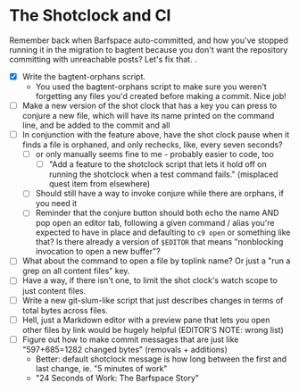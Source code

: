 # The Shotclock and CI

Remember back when Barfspace auto-committed, and how you've stopped running it in the migration to bagtent because you don't want the repository committing with unreachable posts? Let's fix that.
.
- [x] Write the bagtent-orphans script.
  - You used the bagtent-orphans script to make sure you weren't forgetting any files you'd created before making a commit. Nice job!
- [ ] Make a new version of the shot clock that has a key you can press to conjure a new file, which will have its name printed on the command line, and be added to the commit and all
- [ ] In conjunction with the feature above, have the shot clock pause when it finds a file is orphaned, and only rechecks, like, every seven seconds?
  - [ ] or only manually seems fine to me - probably easier to code, too
    - [ ] "Add a feature to the shotclock script that lets it hold off on running the shotclock when a test command fails." (misplaced quest item from elsewhere)
  - [ ] Should still have a way to invoke conjure while there are orphans, if you need it
  - [ ] Reminder that the conjure button should both echo the name AND pop open an editor tab, following a given command / alias you're expected to have in place and defaulting to `c9 open` or something like that? Is there already a version of `$EDITOR` that means "nonblocking invocation to open a new buffer"?
- [ ] What about the command to open a file by toplink name? Or just a "run a grep on all content files" key.
- [ ] Have a way, if there isn't one, to limit the shot clock's watch scope to just content files.
- [ ] Write a new git-slum-like script that just describes changes in terms of total bytes across files.
- [ ] Hell, just a Markdown editor with a preview pane that lets you open other files by link would be hugely helpful (EDITOR'S NOTE: wrong list)
- [ ] Figure out how to make commit messages that are just like "597+685=1282 changed bytes" (removals + additions)
  - Better: default shotclock message is how long between the first and last change, ie. "5 minutes of work"
  - "24 Seconds of Work: The Barfspace Story"
